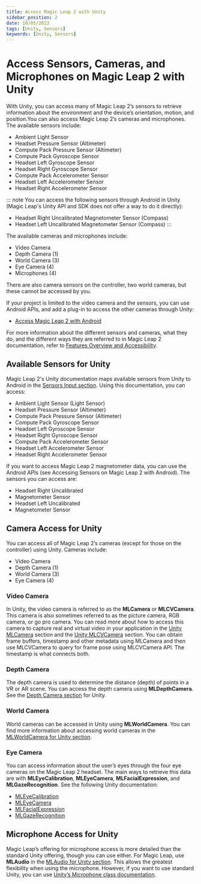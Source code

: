 ```yaml
---
title: Access Magic Leap 2 with Unity
sidebar_position: 2
date: 10/05/2023
tags: [Unity, Sensors]
keywords: [Unity, Sensors]
---
```


# Access Sensors, Cameras, and Microphones on Magic Leap 2 with Unity

With Unity, you can access many of Magic Leap 2’s sensors to retrieve information about the environment and the device’s orientation, motion, and position.You can also access Magic Leap 2’s cameras and microphones. The available sensors include:
* Ambient Light Sensor
* Headset Pressure Sensor (Altimeter)
* Compute Pack Pressure Sensor (Altimeter)
* Compute Pack Gyroscope Sensor
* Headset Left Gyroscope Sensor
* Headset Right Gyroscope Sensor
* Compute Pack Accelerometer Sensor
* Headset Left Accelerometer Sensor
* Headset Right Accelerometer Sensor

::: note
You can access the following sensors through Android in Unity (Magic Leap's Unity API and SDK does not offer a way to do it directly):
* Headset Right Uncalibrated Magnetometer Sensor (Compass)
* Headset Left Uncalibrated Magnetometer Sensor (Compass)
:::

The available cameras and microphones include:
* Video Camera
* Depth Camera (1)
* World Camera (3)
* Eye Camera (4)
* Microphones (4)

There are also camera sensors on the controller, two world cameras, but these cannot be accessed by you.

If your project is limited to the video camera and the sensors, you can use Android APIs, and add a plug-in to access the other cameras through Unity:
* [Access Magic Leap 2 with Android](android-sensors)

For more information about the different sensors and cameras, what they do, and the different ways they are referred to in Magic Leap 2 documentation, refer to [Features Overview and Accessibility](features-overview-and-accessibility). 

## Available Sensors for Unity

Magic Leap 2's Unity documentation maps available sensors from Unity to Android in the [Sensors Input section](https://developer-docs.magicleap.cloud/docs/guides/unity/input/sensors/unity-android-sensors/#enabling-and-disabling-sensors). Using this documentation, you can access:
* Ambient Light Sensor (Light Sensor)
* Headset Pressure Sensor (Altimeter)
* Compute Pack Pressure Sensor (Altimeter)
* Compute Pack Gyroscope Sensor 
* Headset Left Gyroscope Sensor
* Headset Right Gyroscope Sensor
* Compute Pack Accelerometer Sensor
* Headset Left Accelerometer Sensor
* Headset Right Accelerometer Sensor

If you want to access Magic Leap 2 magnetometer data, you can use the Android APIs (see Accessing Sensors on Magic Leap 2 with Android). The sensors you can access are:
* Headset Right Uncalibrated 
* Magnetometer Sensor
* Headset Left Uncalibrated 
* Magnetometer Sensor

## Camera Access for Unity

You can access all of Magic Leap 2’s cameras (except for those on the controller) using Unity. Cameras include:
* Video Camera
* Depth Camera (1)
* World Camera (3)
* Eye Camera (4)

### Video Camera

In Unity, the video camera is referred to as the **MLCamera** or **MLCVCamera**. This camera is also sometimes referred to as the picture camera, RGB camera, or go pro camera. You can read more about how to access this camera to capture real and virtual video in your application in the [Unity MLCamera](https://developer-docs.magicleap.cloud/docs/guides/unity/camera/ml-camera-overview/) section and the [Unity MLCVCamera](https://developer-docs.magicleap.cloud/docs/unity-api/api/UnityEngine.XR.MagicLeap/MLCVCamera/UnityEngine.XR.MagicLeap.MLCVCamera/) section. You can obtain frame buffers, timestamp and other metadata using MLCamera and then use MLCVCamera to query for frame pose using MLCVCamera API. The timestamp is what connects both.

### Depth Camera

The depth camera is used to determine the distance (depth) of points in a VR or AR scene. You can access the depth camera using **MLDepthCamera**. See the [Depth Camera section](https://developer-docs.magicleap.cloud/docs/unity-api/api/UnityEngine.XR.MagicLeap/MLDepthCamera/UnityEngine.XR.MagicLeap.MLDepthCamera/) for Unity.

### World Camera

World cameras can be accessed in Unity using **MLWorldCamera**. You can find more information about accessing world cameras in the [MLWorldCamera for Unity section](https://developer-docs.magicleap.cloud/docs/unity-api/api/UnityEngine.XR.MagicLeap/MLWorldCamera/UnityEngine.XR.MagicLeap.MLWorldCamera/).

### Eye Camera

You can access information about the user’s eyes through the four eye cameras on the Magic Leap 2 headset. The main ways to retrieve this data are with **MLEyeCalibration**, **MLEyeCamera**, **MLFacialExpression**, and **MLGazeRecognition**. See the following Unity documentation:
* [MLEyeCalibration](https://developer-docs.magicleap.cloud/docs/unity-api/api/UnityEngine.XR.MagicLeap/MLEyeCalibration/UnityEngine.XR.MagicLeap.MLEyeCalibration/)
* [MLEyeCamera](https://developer-docs.magicleap.cloud/docs/unity-api/api/UnityEngine.XR.MagicLeap/MLEyeCamera/UnityEngine.XR.MagicLeap.MLEyeCamera/)
* [MLFacialExpression](https://developer-docs.magicleap.cloud/docs/unity-api/api/UnityEngine.XR.MagicLeap/MLFacialExpression/UnityEngine.XR.MagicLeap.MLFacialExpression/)
* [MLGazeRecognition](https://developer-docs.magicleap.cloud/docs/unity-api/api/UnityEngine.XR.MagicLeap/MLGazeRecognition/UnityEngine.XR.MagicLeap.MLGazeRecognition/)

## Microphone Access for Unity

Magic Leap’s offering for microphone access is more detailed than the standard Unity offering, though you can use either. For Magic Leap, use **MLAudio** in the [MLAudio for Unity section](https://developer-docs.magicleap.cloud/docs/guides/unity/ml-audio/ml-audio-overview/). This allows the greatest flexibility when using the microphone. However, if you want to use standard Unity, you can use [Unity’s Microphone class documentation](https://docs.unity3d.com/2022.3/Documentation/Manual/class-Microphone.html).




